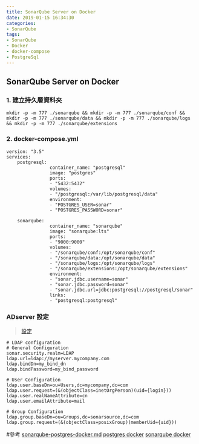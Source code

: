 ```yaml
---
title: SonarQube Server on Docker
date: 2019-01-15 16:34:30
categories:
- SonarQube
tags:
- SonarQube
- Docker
- docker-compose
- PostgreSql
---
```


## SonarQube Server on Docker

### 1. 建立持久層資料夾

```
mkdir -p -m 777 ./sonarqube && mkdir -p -m 777 ./sonarqube/conf && mkdir -p -m 777 ./sonarqube/data && mkdir -p -m 777 ./sonarqube/logs && mkdir -p -m 777 ./sonarqube/extensions
```

### 2. docker-compose.yml

```
version: "3.5"
services:
    postgresql:
                container_name: "postgresql"
                image: "postgres"
                ports:
                - "5432:5432"
                volumes:
                - "/postgresql:/var/lib/postgresql/data"
                environment:
                - "POSTGRES_USER=sonar"
                - "POSTGRES_PASSWORD=sonar"
                
    sonarqube:
                container_name: "sonarqube"
                image: "sonarqube:lts"
                ports:
                - "9000:9000"
                volumes:
                - "/sonarqube/conf:/opt/sonarqube/conf"
                - "/sonarqube/data:/opt/sonarqube/data"
                - "/sonarqube/logs:/opt/sonarqube/logs"
                - "/sonarqube/extensions:/opt/sonarqube/extensions"
                environment:
                - "sonar.jdbc.username=sonar"
                - "sonar.jdbc.password=sonar"
                - "sonar.jdbc.url=jdbc:postgresql://postgresql/sonar"
                links:
                - "postgresql:postgresql"

```

### ADserver 設定

> [設定](https://docs.sonarqube.org/latest/instance-administration/delegated-auth/)

```
# LDAP configuration
# General Configuration
sonar.security.realm=LDAP
ldap.url=ldap://myserver.mycompany.com
ldap.bindDn=my_bind_dn
ldap.bindPassword=my_bind_password
  
# User Configuration
ldap.user.baseDn=ou=Users,dc=mycompany,dc=com
ldap.user.request=(&(objectClass=inetOrgPerson)(uid={login}))
ldap.user.realNameAttribute=cn
ldap.user.emailAttribute=mail
 
# Group Configuration
ldap.group.baseDn=ou=Groups,dc=sonarsource,dc=com
ldap.group.request=(&(objectClass=posixGroup)(memberUid={uid}))
```



#參考
[sonarqube-postgres-docker.md](https://gist.github.com/ceduliocezar/b3bf93125024482b5f2f479696842046)
[postgres docker](https://hub.docker.com/_/postgres)
[sonarqube docker](https://hub.docker.com/_/sonarqube/)